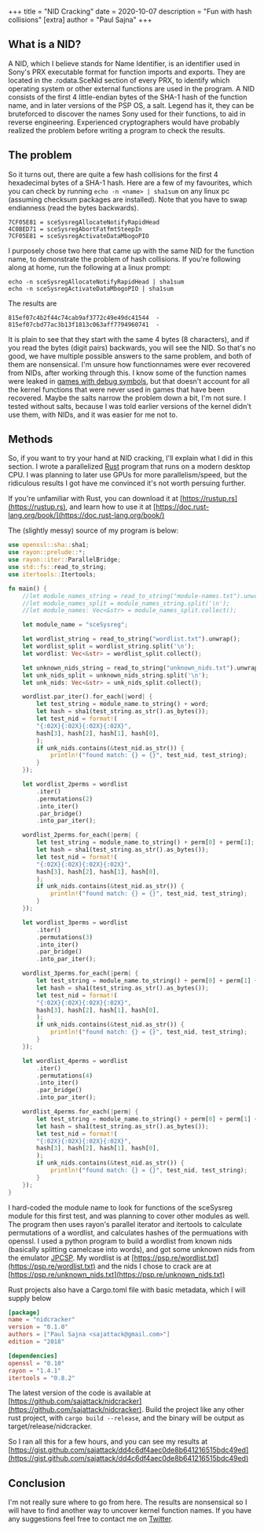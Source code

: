 +++
title = "NID Cracking"
date = 2020-10-07
description = "Fun with hash collisions"
[extra]
author = "Paul Sajna"
+++

## What is a NID?

A NID, which I believe stands for Name Identifier, is an identifier used in Sony's PRX
executable format for function imports and exports. They are located in the .rodata.SceNid
section of every PRX, to identify which operating system or other external functions are
used in the program. A NID consists of the first 4 little-endian bytes of the SHA-1 hash
of the function name, and in later versions of the PSP OS, a salt.  Legend has it, 
they can be bruteforced to discover the names Sony used for their functions, to aid in
reverse engineering. Experienced cryptographers would have probably realized the problem
before writing a program to check the results. 

## The problem

So it turns out, there are quite a few hash collisions for the first 4 hexadecimal bytes 
of a SHA-1 hash. Here are a few of my favourites, which you can check by running 
`echo -n <name> | sha1sum`
on any linux pc (assuming checksum packages are installed). Note that you have to swap 
endianness (read the bytes backwards). 

```
7CF05E81 = sceSysregAllocateNotifyRapidHead
4C0BED71 = sceSysregAbortFatfmtSteepIn
7CF05E81 = sceSysregActivateDataMbogoPIO
```
I purposely chose two here that came up with the same NID for the function name, to 
demonstrate the problem of hash collisions. If you're following along at home, run the 
following at a linux prompt:

```
echo -n sceSysregAllocateNotifyRapidHead | sha1sum
echo -n sceSysregActivateDataMbogoPIO | sha1sum
```

The results are

```
815ef07c4b2f44c74cab9af3772c49e49dc41544  -
815ef07cbd77ac3b13f1813c063aff7794960741  -
``` 
It is plain to see  that they start with the same 4 bytes (8 characters), and if you
read the bytes (digit pairs) backwards, you will see the NID. So that's no good, 
we have multiple possible answers to the same problem, and both of them are nonsensical. 
I'm unsure how functionnames were ever recovered from NIDs, after working through this.
I know some of the function names were leaked in [games with debug symbols](http://psp.re/blog/list/),
but that doesn't account for all the kernel functions that were never used in games
that have been recovered. Maybe the salts narrow the problem down a bit, I'm not sure.
I tested without salts, because I was told earlier versions of the kernel didn't use them,
with NIDs, and it was easier for me not to.

## Methods

So, if you want to try your hand at NID cracking, I'll explain what I did in this section.
I wrote a parallelized [Rust](https://rust-lang.org) program that runs on a modern
desktop CPU. I was planning to later use GPUs for more parallelism/speed, but the 
ridiculous results I got have me convinced it's not worth persuing further. 

If you're unfamiliar with Rust, you can download it at [https://rustup.rs](https://rustup.rs), and learn how to use it at [https://doc.rust-lang.org/book/](https://doc.rust-lang.org/book/)

The (slightly messy) source of my program is below:

```rust
use openssl::sha::sha1;
use rayon::prelude::*;
use rayon::iter::ParallelBridge;
use std::fs::read_to_string;
use itertools::Itertools;

fn main() {
    //let module_names_string = read_to_string("module-names.txt").unwrap();
    //let module_names_split = module_names_string.split('\n');
    //let module_names: Vec<&str> = module_names_split.collect();

    let module_name = "sceSysreg";

    let wordlist_string = read_to_string("wordlist.txt").unwrap();
    let wordlist_split = wordlist_string.split('\n');
    let wordlist: Vec<&str> = wordlist_split.collect();

    let unknown_nids_string = read_to_string("unknown_nids.txt").unwrap();
    let unk_nids_split = unknown_nids_string.split('\n');
    let unk_nids: Vec<&str> = unk_nids_split.collect();

    wordlist.par_iter().for_each(|word| {
        let test_string = module_name.to_string() + word;
        let hash = sha1(test_string.as_str().as_bytes());
        let test_nid = format!(
        "{:02X}{:02X}{:02X}{:02X}",
        hash[3], hash[2], hash[1], hash[0],
        );
        if unk_nids.contains(&test_nid.as_str()) {
            println!("found match: {} = {}", test_nid, test_string);
        }
    });

    let wordlist_2perms = wordlist
        .iter()
        .permutations(2)
        .into_iter()
        .par_bridge()
        .into_par_iter();

    wordlist_2perms.for_each(|perm| {
        let test_string = module_name.to_string() + perm[0] + perm[1];
        let hash = sha1(test_string.as_str().as_bytes());
        let test_nid = format!(
        "{:02X}{:02X}{:02X}{:02X}",
        hash[3], hash[2], hash[1], hash[0],
        );
        if unk_nids.contains(&test_nid.as_str()) {
            println!("found match: {} = {}", test_nid, test_string);
        }
    });

    let wordlist_3perms = wordlist
        .iter()
        .permutations(3)
        .into_iter()
        .par_bridge()
        .into_par_iter();

    wordlist_3perms.for_each(|perm| {
        let test_string = module_name.to_string() + perm[0] + perm[1] + perm[2];
        let hash = sha1(test_string.as_str().as_bytes());
        let test_nid = format!(
        "{:02X}{:02X}{:02X}{:02X}",
        hash[3], hash[2], hash[1], hash[0],
        );
        if unk_nids.contains(&test_nid.as_str()) {
            println!("found match: {} = {}", test_nid, test_string);
        }
    });

    let wordlist_4perms = wordlist
        .iter()
        .permutations(4)
        .into_iter()
        .par_bridge()
        .into_par_iter();

    wordlist_4perms.for_each(|perm| {
        let test_string = module_name.to_string() + perm[0] + perm[1] + perm[2] + perm[3];
        let hash = sha1(test_string.as_str().as_bytes());
        let test_nid = format!(
        "{:02X}{:02X}{:02X}{:02X}",
        hash[3], hash[2], hash[1], hash[0],
        );
        if unk_nids.contains(&test_nid.as_str()) {
            println!("found match: {} = {}", test_nid, test_string);
        }
    });
}
```

I hard-coded the module name to look for functions of the sceSysreg module for this first
test, and was planning to cover other modules as well. The program then uses rayon's parallel iterator and itertools to calculate permutations of a wordlist, and calculates hashes of the permuations with openssl. I used a python program to build a wordlist from known nids (basically splitting camelcase into words), and got some unknown nids from the emulator 
[JPCSP](https://github.com/jpcsp/jpcsp/blob/d4c891ec1e9ba820a70a9f17ba0af3295b593c6b/src/jpcsp/HLE/modules/sceSysreg.java). My wordlist is at [https://psp.re/wordlist.txt](https://psp.re/wordlist.txt) and the nids I chose to crack are at [https://psp.re/unknown_nids.txt](https://psp.re/unknown_nids.txt)

Rust projects also have a Cargo.toml file with basic metadata, which I will supply below

```toml
[package]
name = "nidcracker"
version = "0.1.0"
authors = ["Paul Sajna <sajattack@gmail.com>"]
edition = "2018"

[dependencies]
openssl = "0.10"
rayon = "1.4.1"
itertools = "0.8.2"
```

The latest version of the code is available at [https://github.com/sajattack/nidcracker](https://github.com/sajattack/nidcracker).
Build the project like any other rust project, with `cargo build --release`, and the binary
will be output as target/release/nidcracker.

So I ran all this for a few hours, and you can see my results at [https://gist.github.com/sajattack/dd4c6df4aec0de8b641216515bdc49ed](https://gist.github.com/sajattack/dd4c6df4aec0de8b641216515bdc49ed)

## Conclusion

I'm not really sure where to go from here. The results are nonsensical so I will have to
find another way to uncover kernel function names. If you have any suggestions feel free
to contact me on [Twitter](https://twitter.com/sajattack).
